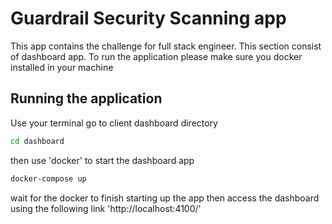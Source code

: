 # Guardrail Security Scanning app
This app contains the challenge for full stack engineer. This section consist of dashboard app.
To run the application please make sure you docker installed in your machine

## Running the application
Use your terminal go to client dashboard directory
```bash
cd dashboard
```
then use 'docker' to start the dashboard app
```bash
docker-compose up
```

wait for the docker to finish starting up the app then access the dashboard using the following link 'http://localhost:4100/'
